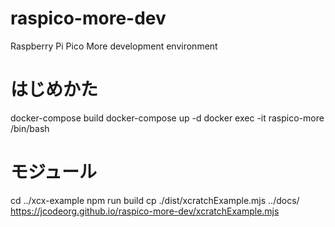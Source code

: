 # raspico-more-dev
Raspberry Pi Pico More development environment

# はじめかた
docker-compose build
docker-compose up -d
docker exec -it raspico-more /bin/bash


# モジュール

cd ../xcx-example
npm run build
cp ./dist/xcratchExample.mjs ../docs/
https://jcodeorg.github.io/raspico-more-dev/xcratchExample.mjs